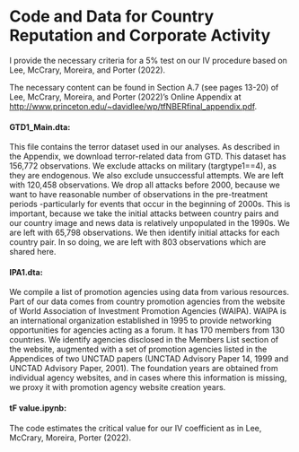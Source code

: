 # Code and Data for Country Reputation and Corporate Activity  

I provide the necessary criteria for a 5% test on our IV procedure based on Lee, McCrary, Moreira, and Porter (2022).

The necessary content can be found in Section A.7 (see pages 13-20) of Lee, McCrary, Moreira, and Porter (2022)’s Online Appendix at http://www.princeton.edu/~davidlee/wp/tfNBERfinal_appendix.pdf. 


#### GTD1_Main.dta: 
This file contains the terror dataset used in our analyses. As described in the Appendix, we download terror-related data from GTD. This dataset has 156,772 observations. We exclude attacks on military (targtype1==4), as they are endogenous. We also exclude unsuccessful attempts. We are left with 120,458 observations. We drop all attacks before 2000, because we want to have reasonable number of observations in the pre-treatment periods -particularly for events that occur in the beginning of 2000s. This is important, because we take the initial attacks between country pairs and our country image and news data is relatively unpopulated in the 1990s. We are left with 65,798 observations. We then identify initial attacks for each country pair. In so doing, we are left with 803 observations which are shared here.



#### IPA1.dta:
We compile a list of promotion agencies using data from various resources. Part of our data comes from country promotion agencies from the website of World Association of Investment Promotion Agencies (WAIPA). WAIPA is an international organization established in 1995 to provide networking opportunities for agencies acting as a forum. It has 170 members from 130 countries. We identify agencies disclosed in the Members List section of the website, augmented with a set of promotion agencies listed in the Appendices of two UNCTAD papers (UNCTAD Advisory Paper 14, 1999 and UNCTAD Advisory Paper, 2001). The foundation years are obtained from individual agency websites, and in cases where this information is missing, we proxy it with promotion agency website creation years. 

#### tF value.ipynb:
The code estimates the critical value for our IV coefficient as in Lee, McCrary, Moreira, Porter (2022).

